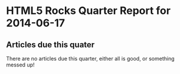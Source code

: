 HTML5 Rocks Quarter Report for 2014-06-17
=========================================

Articles due this quater
------------------------

There are no articles due this quarter, either all is good, or something messed up!


